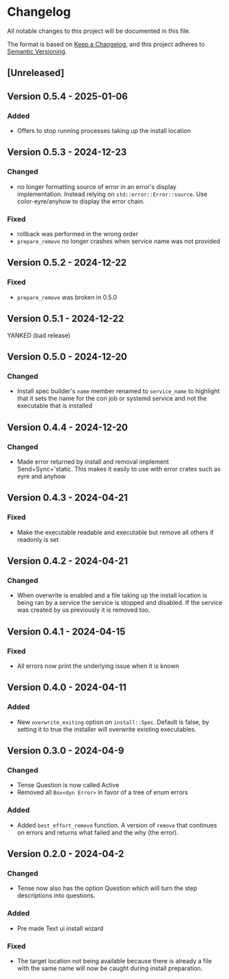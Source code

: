 # Changelog

All notable changes to this project will be documented in this file.

The format is based on [Keep a Changelog](https://keepachangelog.com/en/1.1.0/),
and this project adheres to [Semantic Versioning](https://semver.org/spec/v2.0.0.html).

## [Unreleased]

## Version 0.5.4 - 2025-01-06
### Added
- Offers to stop running processes taking up the install location

## Version 0.5.3 - 2024-12-23

### Changed
- no longer formatting source of error in an error's display implementation.
  Instead relying on `std::error::Error::source`. Use color-eyre/anyhow to
  display the error chain.
### Fixed
- rollback was performed in the wrong order
- `prepare_remove` no longer crashes when service name was not provided

## Version 0.5.2 - 2024-12-22
### Fixed
- `prepare_remove` was broken in 0.5.0

## Version 0.5.1 - 2024-12-22
YANKED (bad release)

## Version 0.5.0 - 2024-12-20
### Changed
- Install spec builder's `name` member renamed to `service_name` to highlight
  that it sets the name for the con job or systemd service and not the
  executable that is installed

## Version 0.4.4 - 2024-12-20
### Changed
- Made error returned by install and removal implement Send+Sync+'static. This makes it easily to use with error crates such as eyre and anyhow

## Version 0.4.3 - 2024-04-21

### Fixed
- Make the executable readable and executable but remove all others if readonly
  is set

## Version 0.4.2 - 2024-04-21

### Changed
- When overwrite is enabled and a file taking up the install location is being
  ran by a service the service is stopped and disabled. If the service was
  created by us previously it is removed too.

## Version 0.4.1 - 2024-04-15

### Fixed
- All errors now print the underlying issue when it is known

## Version 0.4.0 - 2024-04-11

### Added
- New `overwrite_exiting` option on `install::Spec`. Default is false, by
  setting it to true the installer will overwrite existing executables.

## Version 0.3.0 - 2024-04-9

### Changed
- Tense Question is now called Active
- Removed all `Box<dyn Error>` in favor of a tree of enum errors

### Added 
- Added `best_effort_remove` function. A version of `remove` that continues on
  errors and returns what failed and the why (the error).

## Version 0.2.0 - 2024-04-2

### Changed
- Tense now also has the option Question which will turn the step descriptions
  into questions.

### Added 
- Pre made Text ui install wizard

### Fixed
- The target location not being available because there is already a file with
  the same name will now be caught during install preparation.
